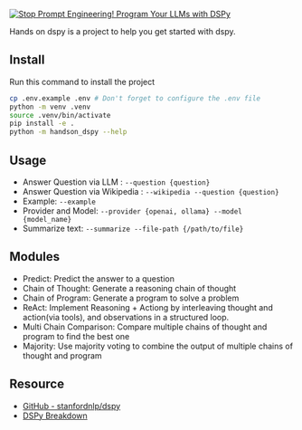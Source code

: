 [![Stop Prompt Engineering! Program Your LLMs with DSPy](https://img.youtube.com/vi/Zv4LjO8teqE/0.jpg)](https://www.youtube.com/watch?v=Zv4LjO8teqE)

Hands on dspy is a project to help you get started with dspy.

## Install 
Run this command to install the project
```bash
cp .env.example .env # Don't forget to configure the .env file
python -m venv .venv
source .venv/bin/activate
pip install -e .
python -m handson_dspy --help
```

## Usage
- Answer Question via LLM : `--question {question}`
- Answer Question via Wikipedia : `--wikipedia --question {question}`
- Example: `--example`
- Provider and Model: `--provider {openai, ollama} --model {model_name}`
- Summarize text: `--summarize --file-path {/path/to/file}`

## Modules
- Predict: Predict the answer to a question
- Chain of Thought: Generate a reasoning chain of thought
- Chain of Program: Generate a program to solve a problem
- ReAct: Implement Reasoning + Actiong by interleaving thought and action(via tools), and observations in a structured loop.
- Multi Chain Comparison: Compare multiple chains of thought and program to find the best one
- Majority: Use majority voting to combine the output of multiple chains of thought and program

## Resource
- [GitHub - stanfordnlp/dspy](https://github.com/stanfordnlp/dspy)
- [DSPy Breakdown](https://github.com/ALucek/dspy-breakdown/blob/main/dspy_breakdown.ipynb)
